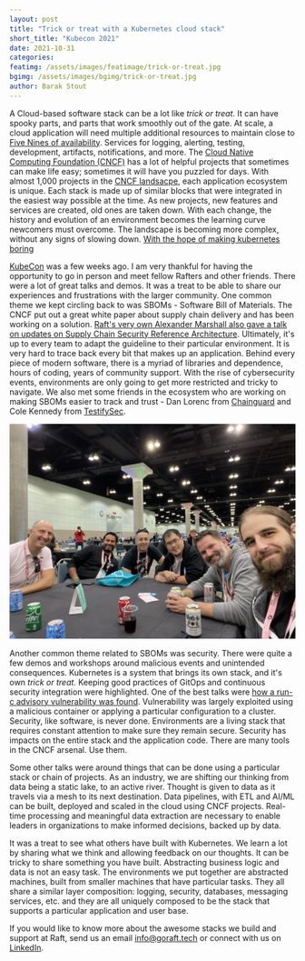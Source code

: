 ```yaml
---
layout: post
title: "Trick or treat with a Kubernetes cloud stack"
short_title: "Kubecon 2021"
date: 2021-10-31
categories:
featimg: /assets/images/featimage/trick-or-treat.jpg
bgimg: /assets/images/bgimg/trick-or-treat.jpg
author: Barak Stout
---
```


A Cloud-based software stack can be a lot like _trick or treat_. It can have spooky parts, and parts that work smoothly out of the gate. At scale, a cloud application will need multiple additional resources to maintain close to [Five Nines of availability](https://en.wikipedia.org/wiki/High_availability#Percentage_calculation). Services for logging, alerting, testing, development, artifacts, notifications, and more. The [Cloud Native Computing Foundation (CNCF)](https://www.cncf.io/) has a lot of helpful projects that sometimes can make life easy; sometimes it will have you puzzled for days. With almost 1,000 projects in the [CNCF landsacpe](https://landscape.cncf.io/), each application ecosystem is unique. Each stack is made up of similar blocks that were integrated in the easiest way possible at the time. As new projects, new features and services are created, old ones are taken down. With each change, the history and evolution of an environment becomes the learning curve newcomers must overcome. The landscape is becoming more complex, without any signs of slowing down. [With the hope of making kubernetes boring](https://twitter.com/timothysc/status/1453119919055310856)

[KubeCon](https://events.linuxfoundation.org/kubecon-cloudnativecon-north-america/) was a few weeks ago. I am very thankful for having the opportunity to go in person and meet fellow Rafters and other friends. There were a lot of great talks and demos. It was a treat to be able to share our experiences and frustrations with the larger community. One common theme we kept circling back to was SBOMs - Software Bill of Materials. The CNCF put out a great white paper about supply chain delivery and has been working on a solution. [Raft's very own Alexander Marshall also gave a talk on updates on Supply Chain Security Reference Architecture](https://www.youtube.com/watch?v=5T9aRbzmapw). Ultimately, it's up to every team to adapt the guideline to their particular environment. It is very hard to trace back every bit that makes up an application. Behind every piece of modern software, there is a myriad of libraries and dependence, hours of coding, years of community support. With the rise of cybersecurity events, environments are only going to get more restricted and tricky to navigate. We also met some friends in the ecosystem who are working on making SBOMs easier to track and trust - Dan Lorenc from [Chainguard](https://chainguard.dev/) and Cole Kennedy from [TestifySec](https://www.testifysec.com/).

![Rafters round table at kubecon](/assets/images/kubecon_round_table.jpg)

Another common theme related to SBOMs was security. There were quite a few demos and workshops around malicious events and unintended consequences. Kubernetes is a system that brings its own stack, and it's own _trick or treat_. Keeping good practices of GitOps and continuous security integration were highlighted. One of the best talks were [how a run-c advisory vulnerability was found](https://www.youtube.com/watch?v=V8JXexaLGCU&list=PLj6h78yzYM2Nd1U4RMhv7v88fdiFqeYAP&index=185). Vulnerability was largely exploited using a malicious container or applying a particular configuration to a cluster. Security, like software, is never done. Environments are a living stack that requires constant attention to make sure they remain secure. Security has impacts on the entire stack and the application code. There are many tools in the CNCF arsenal. Use them. 

Some other talks were around things that can be done using a particular stack or chain of projects. As an industry, we are shifting our thinking from data being a static lake, to an active river. Thought is given to data as it travels via a mesh to its next destination. Data pipelines, with ETL and AI/ML can be built, deployed and scaled in the cloud using CNCF projects. Real-time processing and meaningful data extraction are necessary to enable leaders in organizations to make informed decisions, backed up by data. 

It was a treat to see what others have built with Kubernetes. We learn a lot by sharing what we think and allowing feedback on our thoughts. It can be tricky to share something you have built. Abstracting business logic and data is not an easy task. The environments we put together are abstracted machines, built from smaller machines that have particular tasks. They all share a similar layer composition: logging, security, databases, messaging services, etc. and they are all uniquely composed to be the stack that supports a particular application and user base. 

If you would like to know more about the awesome stacks we build and support at Raft, send us an email <info@goraft.tech> or connect with us on [LinkedIn](https://www.linkedin.com/company/raft-tech).
